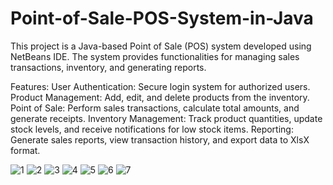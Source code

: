 # Point-of-Sale-POS-System-in-Java
This project is a Java-based Point of Sale (POS) system developed using NetBeans IDE. The system provides functionalities for managing sales transactions, inventory, and generating reports. 

Features:
User Authentication: Secure login system for authorized users.
Product Management: Add, edit, and delete products from the inventory.
Point of Sale: Perform sales transactions, calculate total amounts, and generate receipts.
Inventory Management: Track product quantities, update stock levels, and receive notifications for low stock items.
Reporting: Generate sales reports, view transaction history, and export data to XlsX format.


![1](https://github.com/voidumesha/Point-of-Sale-POS-System-in-Java/assets/111561408/e4f4ca36-45de-4b47-ba98-249156b8baaa)
![2](https://github.com/voidumesha/Point-of-Sale-POS-System-in-Java/assets/111561408/3d597495-f2e3-4961-b140-41f5cd18768e)
![3](https://github.com/voidumesha/Point-of-Sale-POS-System-in-Java/assets/111561408/50c70df4-0b95-41b4-b8dd-b7a0f78c5f7c)
![4](https://github.com/voidumesha/Point-of-Sale-POS-System-in-Java/assets/111561408/b6c805fb-c1dc-474f-bba5-bcfee1a226e3)
![5](https://github.com/voidumesha/Point-of-Sale-POS-System-in-Java/assets/111561408/81ed3116-527a-47c4-b1dc-e1779db5a953)
![6](https://github.com/voidumesha/Point-of-Sale-POS-System-in-Java/assets/111561408/42f09bb3-0585-4e06-b395-2ccc40fba19a)
![7](https://github.com/voidumesha/Point-of-Sale-POS-System-in-Java/assets/111561408/8f9dff2f-343f-4f74-9aa1-50fa5dc2907f)
